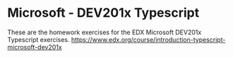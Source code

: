 # Microsoft - DEV201x Typescript
These are the homework exercises for the EDX Microsoft DEV201x Typescript exercises.
https://www.edx.org/course/introduction-typescript-microsoft-dev201x
